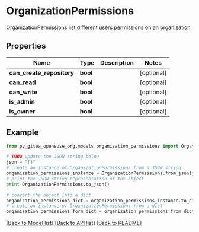 # OrganizationPermissions

OrganizationPermissions list different users permissions on an organization

## Properties

Name | Type | Description | Notes
------------ | ------------- | ------------- | -------------
**can_create_repository** | **bool** |  | [optional] 
**can_read** | **bool** |  | [optional] 
**can_write** | **bool** |  | [optional] 
**is_admin** | **bool** |  | [optional] 
**is_owner** | **bool** |  | [optional] 

## Example

```python
from py_gitea_opensuse_org.models.organization_permissions import OrganizationPermissions

# TODO update the JSON string below
json = "{}"
# create an instance of OrganizationPermissions from a JSON string
organization_permissions_instance = OrganizationPermissions.from_json(json)
# print the JSON string representation of the object
print OrganizationPermissions.to_json()

# convert the object into a dict
organization_permissions_dict = organization_permissions_instance.to_dict()
# create an instance of OrganizationPermissions from a dict
organization_permissions_form_dict = organization_permissions.from_dict(organization_permissions_dict)
```
[[Back to Model list]](../README.md#documentation-for-models) [[Back to API list]](../README.md#documentation-for-api-endpoints) [[Back to README]](../README.md)


